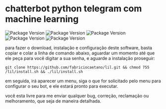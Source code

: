 # chatterbot python telegram  com machine learning
![Package Version](https://img.shields.io/badge/dependencias-chatterbot%20-green.svg) ![Package Version](https://img.shields.io/badge/-chatterbot-green.svg) ![Package Version](https://img.shields.io/badge/-pip3-green.svg) ![Package Version](https://img.shields.io/badge/-pithon3-green.svg) ![Package Version](https://img.shields.io/badge/-pithon_telegram_bot-green.svg)

para fazer o download, instalação e configuração deste software, basta copiar e colar a linha de comando abaixo, aguardar um momento até que ele peça para você digitar a sua senha, e aguarde a instalação proseguir:
```
git clone https://github.com/fabriciocaetano/lil.git && chmod 755 /lil/install.sh && ./lil/install.sh 
````
em seguida, irá aparecer um menu, siga o que for solicitado pelo menu para configurar o seu bot, e ele estará pronto para executar.

você esta livre para me enviar qualquer bug, correção, reclamação ou melhoramento, que seja de maneira detalhada.
